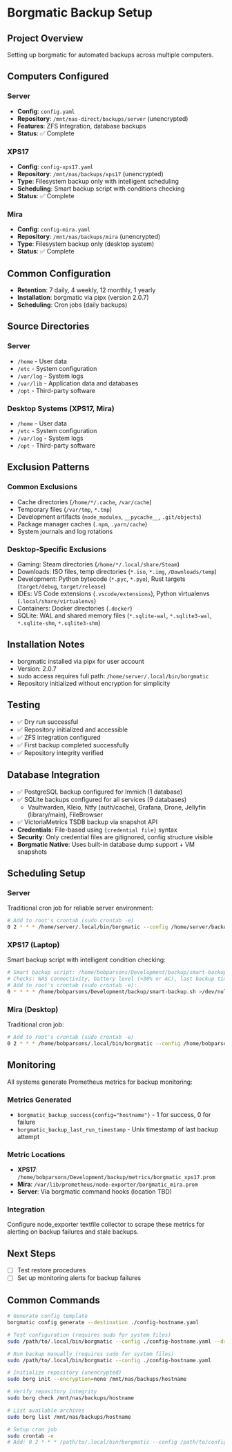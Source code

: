 # Borgmatic Backup Setup

## Project Overview
Setting up borgmatic for automated backups across multiple computers.

## Computers Configured
### Server
- **Config**: `config.yaml` 
- **Repository**: `/mnt/nas-direct/backups/server` (unencrypted)
- **Features**: ZFS integration, database backups
- **Status**: ✅ Complete

### XPS17
- **Config**: `config-xps17.yaml`
- **Repository**: `/mnt/nas/backups/xps17` (unencrypted)
- **Type**: Filesystem backup only with intelligent scheduling
- **Scheduling**: Smart backup script with conditions checking
- **Status**: ✅ Complete

### Mira
- **Config**: `config-mira.yaml`
- **Repository**: `/mnt/nas/backups/mira` (unencrypted)
- **Type**: Filesystem backup only (desktop system)
- **Status**: ✅ Complete

## Common Configuration
- **Retention**: 7 daily, 4 weekly, 12 monthly, 1 yearly
- **Installation**: borgmatic via pipx (version 2.0.7)
- **Scheduling**: Cron jobs (daily backups)

## Source Directories
### Server
- `/home` - User data
- `/etc` - System configuration  
- `/var/log` - System logs
- `/var/lib` - Application data and databases
- `/opt` - Third-party software

### Desktop Systems (XPS17, Mira)
- `/home` - User data
- `/etc` - System configuration
- `/var/log` - System logs  
- `/opt` - Third-party software

## Exclusion Patterns
### Common Exclusions
- Cache directories (`/home/*/.cache`, `/var/cache`)
- Temporary files (`/var/tmp`, `*.tmp`)
- Development artifacts (`node_modules`, `__pycache__`, `.git/objects`)
- Package manager caches (`.npm`, `.yarn/cache`)
- System journals and log rotations

### Desktop-Specific Exclusions
- Gaming: Steam directories (`/home/*/.local/share/Steam`)
- Downloads: ISO files, temp directories (`*.iso`, `*.img`, `/Downloads/temp`)
- Development: Python bytecode (`*.pyc`, `*.pyo`), Rust targets (`target/debug`, `target/release`)
- IDEs: VS Code extensions (`.vscode/extensions`), Python virtualenvs (`.local/share/virtualenvs`)
- Containers: Docker directories (`.docker`)
- SQLite: WAL and shared memory files (`*.sqlite-wal`, `*.sqlite3-wal`, `*.sqlite-shm`, `*.sqlite3-shm`)

## Installation Notes
- borgmatic installed via pipx for user account
- Version: 2.0.7
- sudo access requires full path: `/home/server/.local/bin/borgmatic`
- Repository initialized without encryption for simplicity

## Testing
- ✅ Dry run successful
- ✅ Repository initialized and accessible
- ✅ ZFS integration configured
- ✅ First backup completed successfully
- ✅ Repository integrity verified

## Database Integration
- ✅ PostgreSQL backup configured for Immich (1 database)
- ✅ SQLite backups configured for all services (9 databases)
  - Vaultwarden, Kleio, Ntfy (auth/cache), Grafana, Drone, Jellyfin (library/main), FileBrowser
- ✅ VictoriaMetrics TSDB backup via snapshot API
- **Credentials**: File-based using `{credential file}` syntax  
- **Security**: Only credential files are gitignored, config structure visible
- **Borgmatic Native**: Uses built-in database dump support + VM snapshots

## Scheduling Setup

### Server
Traditional cron job for reliable server environment:
```bash
# Add to root's crontab (sudo crontab -e)
0 2 * * * /home/server/.local/bin/borgmatic --config /home/server/backup/config.yaml
```

### XPS17 (Laptop)
Smart backup script with intelligent condition checking:
```bash
# Smart backup script: /home/bobparsons/Development/backup/smart-backup.sh
# Checks: NAS connectivity, battery level (>30% or AC), last backup time (>3h), system load
# Add to root's crontab (sudo crontab -e):
0 * * * * /home/bobparsons/Development/backup/smart-backup.sh >/dev/null 2>&1
```

### Mira (Desktop)
Traditional cron job:
```bash
# Add to root's crontab (sudo crontab -e)
0 2 * * * /home/bobparsons/.local/bin/borgmatic --config /home/bobparsons/Development/backup/config-mira.yaml
```

## Monitoring
All systems generate Prometheus metrics for backup monitoring:

### Metrics Generated
- `borgmatic_backup_success{config="hostname"}` - 1 for success, 0 for failure  
- `borgmatic_backup_last_run_timestamp` - Unix timestamp of last backup attempt

### Metric Locations
- **XPS17**: `/home/bobparsons/Development/backup/metrics/borgmatic_xps17.prom`
- **Mira**: `/var/lib/prometheus/node-exporter/borgmatic_mira.prom`
- **Server**: Via borgmatic command hooks (location TBD)

### Integration
Configure node_exporter textfile collector to scrape these metrics for alerting on backup failures and stale backups.

## Next Steps
- [ ] Test restore procedures
- [ ] Set up monitoring alerts for backup failures

## Common Commands
```bash
# Generate config template
borgmatic config generate --destination ./config-hostname.yaml

# Test configuration (requires sudo for system files)
sudo /path/to/.local/bin/borgmatic --config ./config-hostname.yaml --dry-run

# Run backup manually (requires sudo for system files)
sudo /path/to/.local/bin/borgmatic --config ./config-hostname.yaml

# Initialize repository (unencrypted)
sudo borg init --encryption=none /mnt/nas/backups/hostname

# Verify repository integrity
sudo borg check /mnt/nas/backups/hostname

# List available archives
sudo borg list /mnt/nas/backups/hostname

# Setup cron job
sudo crontab -e
# Add: 0 2 * * * /path/to/.local/bin/borgmatic --config /path/to/config-hostname.yaml
```
